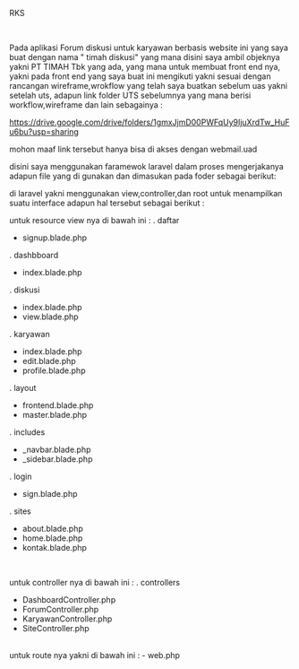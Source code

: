 RKS 

<br>

Pada aplikasi Forum diskusi untuk karyawan berbasis website ini yang saya buat dengan nama " timah diskusi" yang mana disini saya ambil objeknya yakni PT TIMAH Tbk yang ada,
yang mana untuk membuat front end nya, yakni pada front end yang saya buat ini  mengikuti yakni sesuai dengan rancangan wireframe,wrokflow yang telah saya buatkan
sebelum uas yakni setelah uts, adapun link folder UTS sebelumnya yang mana berisi workflow,wireframe dan lain sebagainya :

https://drive.google.com/drive/folders/1gmxJjmD00PWFqUy9IjuXrdTw_HuFu6bu?usp=sharing

mohon maaf link tersebut hanya bisa di akses dengan webmail.uad 

disini saya menggunakan faramewok laravel dalam proses mengerjakanya 
adapun file yang di gunakan dan dimasukan pada foder sebagai berikut: 

di laravel yakni menggunakan view,controller,dan root untuk menampilkan suatu interface adapun hal tersebut sebagai berikut : 

untuk resource view nya di bawah ini : 
. daftar <br>
  - signup.blade.php

. dashbboard
  - index.blade.php

.  diskusi
  - index.blade.php
  - view.blade.php
 
. karyawan
  - index.blade.php
  - edit.blade.php
  - profile.blade.php
  
. layout
  - frontend.blade.php
  - master.blade.php
  
. includes 
  - _navbar.blade.php
  - _sidebar.blade.php
  
.  login
  - sign.blade.php
  
. sites <br>
  - about.blade.php
  - home.blade.php 
  - kontak.blade.php
<br>

untuk controller nya di bawah ini :
. controllers <br>
  - DashboardController.php
  - ForumController.php
  - KaryawanController.php
  - SiteController.php
  
  <br>
  untuk route nya yakni di bawah ini :
  - web.php
